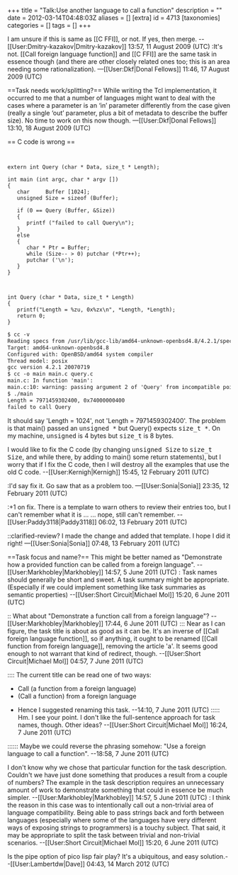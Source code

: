 +++
title = "Talk:Use another language to call a function"
description = ""
date = 2012-03-14T04:48:03Z
aliases = []
[extra]
id = 4713
[taxonomies]
categories = []
tags = []
+++

I am unsure if this is same as [[C FFI]], or not. If yes, then merge. --[[User:Dmitry-kazakov|Dmitry-kazakov]] 13:57, 11 August 2009 (UTC)
:It's not. [[Call foreign language function]] and [[C FFI]] are the same task in essence though (and there are other closely related ones too; this is an area needing some rationalization). —[[User:Dkf|Donal Fellows]] 11:46, 17 August 2009 (UTC)

==Task needs work/splitting?==
While writing the Tcl implementation, it occurred to me that a number of languages might want to deal with the cases where a parameter is an ‘in’ parameter differently from the case given (really a single ‘out’ parameter, plus a bit of metadata to describe the buffer size). No time to work on this now though. —[[User:Dkf|Donal Fellows]] 13:10, 18 August 2009 (UTC)

== C code is wrong ==


```c>#include <stdio.h


extern int Query (char * Data, size_t * Length);

int main (int argc, char * argv [])
{
   char     Buffer [1024];
   unsigned Size = sizeof (Buffer);
   
   if (0 == Query (Buffer, &Size))
   {
      printf ("failed to call Query\n");
   }
   else
   {
      char * Ptr = Buffer;
      while (Size-- > 0) putchar (*Ptr++);
      putchar ('\n');
   }
}
```



```c>#include <stdio.h


int Query (char * Data, size_t * Length)
{
   printf("Length = %zu, 0x%zx\n", *Length, *Length);
   return 0;
}
```



```txt
$ cc -v
Reading specs from /usr/lib/gcc-lib/amd64-unknown-openbsd4.8/4.2.1/specs
Target: amd64-unknown-openbsd4.8
Configured with: OpenBSD/amd64 system compiler
Thread model: posix
gcc version 4.2.1 20070719 
$ cc -o main main.c query.c
main.c: In function 'main':
main.c:10: warning: passing argument 2 of 'Query' from incompatible pointer type
$ ./main 
Length = 7971459302400, 0x74000000400
failed to call Query
```


It should say 'Length = 1024', not 'Length = 7971459302400'. The problem is that main() passed an <tt>unsigned *</tt> but Query() expects <tt>size_t *</tt>. On my machine, <tt>unsigned</tt> is 4 bytes but <tt>size_t</tt> is 8 bytes.

I would like to fix the C code (by changing <tt>unsigned Size</tt> to <tt>size_t Size</tt>, and while there, by adding to main() some return statements), but I worry that if I fix the C code, then I will destroy all the examples that use the old C code. --[[User:Kernigh|Kernigh]] 15:45, 12 February 2011 (UTC)

:I'd say fix it.  Go saw that as a problem too.  &mdash;[[User:Sonia|Sonia]] 23:35, 12 February 2011 (UTC)

:+1 on fix. There is a template to warn others to review their entries too, but I can't remember what it is ... ... nope, still can't remember. --[[User:Paddy3118|Paddy3118]] 06:02, 13 February 2011 (UTC)

::clarified-review?  I made the change and added that template.  I hope I did it right!  &mdash;[[User:Sonia|Sonia]] 07:48, 13 February 2011 (UTC)

==Task focus and name?==
This might be better named as "Demonstrate how a provided function can be called from a foreign language". --[[User:Markhobley|Markhobley]] 14:57, 5 June 2011 (UTC)
: Task names should generally be short and sweet. A task summary might be appropriate. (Especially if we could implement something like task summaries as semantic properties) --[[User:Short Circuit|Michael Mol]] 15:20, 6 June 2011 (UTC)

:: What about "Demonstrate a function call from a foreign language"? --[[User:Markhobley|Markhobley]] 17:44, 6 June 2011 (UTC)
::: Near as I can figure, the task title is about as good as it can be. It's an inverse of [[Call foreign language function]], so if anything, it ought to be renamed [[Call function from foreign language]], removing the article 'a'. It seems good enough to not warrant that kind of redirect, though. --[[User:Short Circuit|Michael Mol]] 04:57, 7 June 2011 (UTC)

:::: The current title can be read one of two ways:
* Call (a function from a foreign language)
* (Call a function) from a foreign language

- Hence I suggested renaming this task. --14:10, 7 June 2011 (UTC)
::::: Hm. I see your point. I don't like the full-sentence approach for task names, though. Other ideas? --[[User:Short Circuit|Michael Mol]] 16:24, 7 June 2011 (UTC)

:::::: Maybe we could reverse the phrasing somehow: "Use a foreign language to call a function". --18:58, 7 June 2011 (UTC)

I don't know why we chose that particular function for the task description. Couldn't we have just done something that produces a result from a couple of numbers? The example in the task description requires an unnecessary amount of work to demonstrate something that could in essence be much simpler. --[[User:Markhobley|Markhobley]] 14:57, 5 June 2011 (UTC)
: I think the reason in this case was to intentionally call out a non-trivial area of language compatibility. Being able to pass strings back and forth between languages (especially where some of the languages have very different ways of exposing strings to programmers) is a touchy subject. That said, it may be appropriate to split the task between trivial and non-trivial scenarios. --[[User:Short Circuit|Michael Mol]] 15:20, 6 June 2011 (UTC)

Is the pipe option of pico lisp fair play?  It's a ubiquitous, and easy solution.--[[User:Lambertdw|Dave]] 04:43, 14 March 2012 (UTC)
